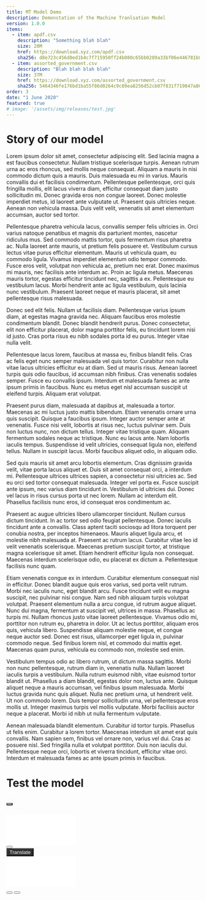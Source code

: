 ```yaml
---
title: MT Model Demo
description: Demonstation of the Machine Tranlsation Model
version: 1.0.0
items:
  - item: apdf.csv
    description: "Something blah blah"
    size: 20M
    href: https://download.xyz.com/apdf.csv
    sha256: d8e723c456d0ed1b4c7f715950ff24b080c65bb0289a33bf06e446781b83e1e7
  - item: assorted_government.csv
    description: "Blah blah blah blah"
    size: 37M
    href: https://download.xyz.com/assorted_government.csv
    sha256: 5464346fe176bd1ba55f86d0264c9c89ea8256d52cb07f831f719847a8607b34
order: 3
date: "1 June 2020"
featured: true
# image: '/assets/img/releases/test.jpg'
---
```

# Story of our model
Lorem ipsum dolor sit amet, consectetur adipiscing elit. Sed lacinia magna a est faucibus consectetur. Nullam tristique scelerisque turpis. Aenean rutrum urna ac eros rhoncus, sed mollis neque consequat. Aliquam a mauris in nisi commodo dictum quis a mauris. Duis malesuada eu mi in varius. Mauris convallis dui et facilisis condimentum. Pellentesque pellentesque, orci quis fringilla mollis, elit lacus viverra diam, efficitur consequat diam justo sollicitudin mi. Donec gravida eros non congue laoreet. Donec molestie imperdiet metus, id laoreet ante vulputate ut. Praesent quis ultricies neque. Aenean non vehicula massa. Duis velit velit, venenatis sit amet elementum accumsan, auctor sed tortor.

Pellentesque pharetra vehicula lacus, convallis semper felis ultricies in. Orci varius natoque penatibus et magnis dis parturient montes, nascetur ridiculus mus. Sed commodo mattis tortor, quis fermentum risus pharetra ac. Nulla laoreet ante mauris, ut pretium felis posuere et. Vestibulum cursus lectus vitae purus efficitur elementum. Mauris ut vehicula quam, eu commodo ligula. Vivamus imperdiet elementum odio tempor commodo. Fusce eros velit, volutpat non vehicula ac, pretium nec erat. Donec maximus mi mauris, nec facilisis ante interdum ac. Proin ac ligula metus. Maecenas mauris tortor, egestas efficitur tincidunt nec, sagittis a ex. Pellentesque eu vestibulum lacus. Morbi hendrerit ante ac ligula vestibulum, quis lacinia nunc vestibulum. Praesent laoreet neque et mauris placerat, sit amet pellentesque risus malesuada.

Donec sed elit felis. Nullam ut facilisis diam. Pellentesque varius ipsum diam, at egestas magna gravida nec. Aliquam faucibus eros molestie condimentum blandit. Donec blandit hendrerit purus. Donec consectetur, elit non efficitur placerat, dolor magna porttitor felis, eu tincidunt lorem nisi id justo. Cras porta risus eu nibh sodales porta id eu purus. Integer vitae nulla velit.

Pellentesque lacus lorem, faucibus at massa eu, finibus blandit felis. Cras ac felis eget nunc semper malesuada vel quis tortor. Curabitur non nulla vitae lacus ultricies efficitur eu at diam. Sed ut mauris risus. Aenean laoreet turpis quis odio faucibus, id accumsan nibh finibus. Cras venenatis sodales semper. Fusce eu convallis ipsum. Interdum et malesuada fames ac ante ipsum primis in faucibus. Nunc eu metus eget nisl accumsan suscipit ut eleifend turpis. Aliquam erat volutpat.

Praesent purus diam, malesuada at dapibus at, malesuada a tortor. Maecenas ac mi luctus justo mattis bibendum. Etiam venenatis ornare urna quis suscipit. Quisque a faucibus ipsum. Integer auctor semper ante at venenatis. Fusce nisi velit, lobortis at risus nec, luctus pulvinar sem. Duis non luctus nunc, non dictum tellus. Integer vitae tristique quam. Aliquam fermentum sodales neque ac tristique. Nunc eu lacus ante. Nam lobortis iaculis tempus. Suspendisse id velit ultricies, consequat ligula non, eleifend tellus. Nullam in suscipit lacus. Morbi faucibus aliquet odio, in aliquam odio.

Sed quis mauris sit amet arcu lobortis elementum. Cras dignissim gravida velit, vitae porta lacus aliquet et. Duis sit amet consequat orci, a interdum mi. Pellentesque ultrices ultrices sapien, a consectetur nisi ultricies ac. Sed eu orci sed tortor consequat malesuada. Integer vel porta ex. Fusce suscipit ante ipsum, nec varius diam tincidunt in. Vestibulum id ultricies dui. Donec vel lacus in risus cursus porta ut nec lorem. Nullam ac interdum elit. Phasellus facilisis nunc eros, id consequat eros condimentum ac.

Praesent ac augue ultricies libero ullamcorper tincidunt. Nullam cursus dictum tincidunt. In ac tortor sed odio feugiat pellentesque. Donec iaculis tincidunt ante a convallis. Class aptent taciti sociosqu ad litora torquent per conubia nostra, per inceptos himenaeos. Mauris aliquet ligula arcu, et molestie nibh malesuada at. Praesent ac rutrum lacus. Curabitur vitae leo id velit venenatis scelerisque. Maecenas pretium suscipit tortor, at tristique magna scelerisque sit amet. Etiam hendrerit efficitur ligula non consequat. Maecenas interdum scelerisque odio, eu placerat ex dictum a. Pellentesque facilisis nunc quam.

Etiam venenatis congue ex in interdum. Curabitur elementum consequat nisl in efficitur. Donec blandit augue quis eros varius, sed porta velit rutrum. Morbi nec iaculis nunc, eget blandit arcu. Fusce tincidunt velit eu magna suscipit, nec pulvinar nisi congue. Nam sed nibh aliquam turpis volutpat volutpat. Praesent elementum nulla a arcu congue, id rutrum augue aliquet. Nunc dui magna, fermentum at suscipit vel, ultrices in massa. Phasellus ac turpis mi. Nullam rhoncus justo vitae laoreet pellentesque. Vivamus odio mi, porttitor non rutrum eu, pharetra in dolor. Ut ac lectus porttitor, aliquam eros quis, vehicula libero. Suspendisse aliquam molestie neque, et congue neque auctor sed. Donec est risus, ullamcorper eget ligula in, pulvinar commodo neque. Sed finibus lorem nisl, et commodo dui mattis eget. Maecenas quam purus, vehicula eu commodo non, molestie sed enim.

Vestibulum tempus odio ac libero rutrum, ut dictum massa sagittis. Morbi non nunc pellentesque, rutrum diam in, venenatis nulla. Nullam laoreet iaculis turpis a vestibulum. Nulla rutrum euismod nibh, vitae euismod tortor blandit ut. Phasellus a diam blandit, egestas dolor non, luctus ante. Quisque aliquet neque a mauris accumsan, vel finibus ipsum malesuada. Morbi luctus gravida nunc quis aliquet. Nulla nec pretium urna, ut hendrerit velit. Ut non commodo lorem. Duis tempor sollicitudin urna, vel pellentesque eros mollis ut. Integer maximus turpis vel mollis vulputate. Morbi facilisis auctor neque a placerat. Morbi id nibh ut nulla fermentum vulputate.

Aenean malesuada blandit elementum. Curabitur id tortor turpis. Phasellus ut felis enim. Curabitur a lorem tortor. Maecenas interdum sit amet erat quis convallis. Nam sapien sem, finibus vel ornare non, varius vel dui. Cras ac posuere nisl. Sed fringilla nulla et volutpat porttitor. Duis non iaculis dui. Pellentesque neque orci, lobortis et viverra tincidunt, efficitur vitae orci. Interdum et malesuada fames ac ante ipsum primis in faucibus.

# Test the model

<div class="test1 w-100 d-flex flex-column">  
  <div class="textarea-box d-flex flex-column pt-2 pb-3 px-3">              
    <div class="lang-translate d-flex align-items-center justify-content-center border-bottom bg-white">
      <div class="lang-input fade-in font-weight-bold text-right">Thai</div>
      <button class="btn my-0 mx-5 btn-convert p-0 bg-white">
        <i class="fas fa-exchange-alt"></i>          
      </button>
      <div class="lang-output fade-in font-weight-bold text-left">English</div>
    </div>    
    <textarea class="textarea-input p-2" id="exampleFormControlTextarea5" rows="5"></textarea>
    <div class="feature-input text-right w-100 bg-white">
      <button type="button" class="btn btn-sm bg-white mr-3 border-0 btn-features btn-remove" data-toggle="tooltip" data-placement="bottom" title="remove all">
        <i class="fas fa-trash-alt"></i>
      </button>
    </div>
    <button type="button" class="btn mx-auto mt-3 border-0 btn-translate">Translate</button>
  </div>
  <div class="textarea-box translate-output d-none flex-column pt-2 pb-3 px-3">    
    <textarea class="textarea-output p-2 border border-bottom-0" id="output-translation" rows="5"></textarea>
    <div class="feature-output text-right bg-white border border-top-0">
      <button class="btn btn-sm border-0 bg-white btn-features" data-toggle="tooltip" data-placement="bottom" title="copy to clipboard">
        <i class="fa fa-clone"></i>
      </button>
      <button class="btn btn-sm border-0 bg-white btn-features mr-2" data-toggle="tooltip" data-placement="bottom" title="save as .txt file">
        <i class="fa fa-download"></i>
      </button>
    </div>
  </div>
</div>

<style>

  textarea { 
    resize: none;
    border: 1px solid #ffffff;    
    /* box-shadow: 0 0 5px #eeeeee; */
  }
  textarea:focus {
    outline: none !important;    
  }

  .lang-translate {
    height: 3rem;
  }

  .btn-convert {    
    transition: all 0.5s;
    cursor: pointer;
    background-color: #F5F5F5;        
  }

  .btn-translate {   
    transition: all 0.5s;
    background-color: #303030;
    color: #ffffff;
    outline: 0;
  }

  .btn-translate:hover, .btn-translate:focus {    
    background: linear-gradient(
      111.94deg,
      #fff200 0%,
      #a6253b 65%,
      #52348c 100%
    );
    color: #ffffff;
    transition: all 0.5s;
    box-shadow: none;
  }

  .btn-feature:hover, .btn-feature:focus {
    border-color: transparent;    
    -webkit-transform: scale(1.2);
    transform: scale(1.2);    
    outline: none;
    box-shadow: none;
  }

  .btn-convert:hover, .btn-convert:focus, .btn-remove:hover, .btn-remove:focus {    
    outline: none;
    box-shadow: none;
  }
  
  .btn-feature {
    color: #303030;
    background-color: #F0F0F0;
    transition: all 0.5s;
    cursor: pointer;    
  }

  .tooltip > .tooltip-inner {    
    font-size: 10px;
  }

  strong {
    transition: opacity 0.5s linear;    
  }

  .fade-in {
    animation: fadeIn ease 2s;
    -webkit-animation: fadeIn ease 2s;
    -moz-animation: fadeIn ease 2s;
    -o-animation: fadeIn ease 2s;
    -ms-animation: fadeIn ease 2s;
  }

  .lang-input, .lang-output{
    width: 5rem;
    height: auto;    
  }

  .btn-features {
    color: #C5C5C5;
  }

  .btn-features:hover {
    color: #303030;
  }

  @keyframes fadeIn{
    0% {
      opacity:0;
    }
    100% {
      opacity:1;
    }
  }

  @-moz-keyframes fadeIn {
    0% {
      opacity:0;
    }
    100% {
      opacity:1;
    }
  }

  @-webkit-keyframes fadeIn {
    0% {
      opacity:0;
    }
    100% {
      opacity:1;
    }
  }

  @-o-keyframes fadeIn {
    0% {
      opacity:0;
    }
    100% {
      opacity:1;
    }
  }

  @-ms-keyframes fadeIn {
    0% {
      opacity:0;
    }
    100% {
      opacity:1;
    }
  }

</style>

<script>
  
  $(document).ready(function(){
    $('[data-toggle="tooltip"]').tooltip();       
  });

  $('input[type="text"], textarea').on('keyup', function () {
    var textarea_value = $(".textarea-input").val();
    if (textarea_value == '') {
      $('.translate-output').removeClass('d-flex')
      $('.translate-output').addClass('d-none')
    }
  });

  $('.btn-remove').click(function(){
    $(".textarea-input").val('');
    $('.translate-output').removeClass('d-flex')
    $('.translate-output').addClass('d-none')
  })

  $('.btn-copy').click(function() {    
    var copyText = document.getElementById('output-translation');
    copyText.select();
    copyText.setSelectionRange(0, 99999)
    document.execCommand("copy");    
  })

  $('.btn-savetxt').click(function() {
    var outputTxt = $('#output-translation').val(); 
    if(outputTxt == null){
      
    }  
  })

  $('.btn-convert').click(function() {    
    if($('.lang-input').text() == 'Thai') {      
      $('.lang-input').html('English');
      $('.lang-output').html('Thai');
    }else {
      $('.lang-input').html('Thai');
      $('.lang-output').html('English');
    }
  })

  $('.btn-translate').click(function() {    
    if($(".textarea-input").val() != ''){
      $('.translate-output').removeClass('d-none')
      $('.translate-output').addClass('d-flex')
    } 
  })
    
</script>
